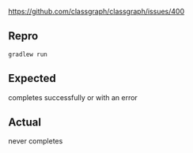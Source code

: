 https://github.com/classgraph/classgraph/issues/400

## Repro
```shell
gradlew run
```

## Expected
completes successfully or with an error

## Actual
never completes
